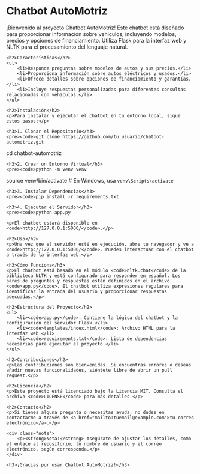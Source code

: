 <!DOCTYPE html>
<html lang="es">
<head>
    <meta charset="UTF-8">
    <meta name="viewport" content="width=device-width, initial-scale=1.0">
    <title>Chatbot AutoMotriz - README</title>
</head>
<body>
    <h1>Chatbot AutoMotriz</h1>
    <p>¡Bienvenido al proyecto Chatbot AutoMotriz! Este chatbot está diseñado para proporcionar información sobre vehículos, incluyendo modelos, precios y opciones de financiamiento. Utiliza Flask para la interfaz web y NLTK para el procesamiento del lenguaje natural.</p>

    <h2>Características</h2>
    <ul>
        <li>Responde preguntas sobre modelos de autos y sus precios.</li>
        <li>Proporciona información sobre autos eléctricos y usados.</li>
        <li>Ofrece detalles sobre opciones de financiamiento y garantías.</li>
        <li>Incluye respuestas personalizadas para diferentes consultas relacionadas con vehículos.</li>
    </ul>

    <h2>Instalación</h2>
    <p>Para instalar y ejecutar el chatbot en tu entorno local, sigue estos pasos:</p>

    <h3>1. Clonar el Repositorio</h3>
    <pre><code>git clone https://github.com/tu_usuario/chatbot-automotriz.git
cd chatbot-automotriz
</code></pre>

    <h3>2. Crear un Entorno Virtual</h3>
    <pre><code>python -m venv venv
source venv/bin/activate  # En Windows, usa `venv\Scripts\activate`
</code></pre>

    <h3>3. Instalar Dependencias</h3>
    <pre><code>pip install -r requirements.txt
</code></pre>

    <h3>4. Ejecutar el Servidor</h3>
    <pre><code>python app.py
</code></pre>

    <p>El chatbot estará disponible en <code>http://127.0.0.1:5000/</code>.</p>

    <h2>Uso</h2>
    <p>Una vez que el servidor esté en ejecución, abre tu navegador y ve a <code>http://127.0.0.1:5000/</code>. Puedes interactuar con el chatbot a través de la interfaz web.</p>

    <h3>Cómo Funciona</h3>
    <p>El chatbot está basado en el módulo <code>nltk.chat</code> de la biblioteca NLTK y está configurado para responder en español. Los pares de preguntas y respuestas están definidos en el archivo <code>app.py</code>. El chatbot utiliza expresiones regulares para identificar la entrada del usuario y proporcionar respuestas adecuadas.</p>

    <h2>Estructura del Proyecto</h2>
    <ul>
        <li><code>app.py</code>: Contiene la lógica del chatbot y la configuración del servidor Flask.</li>
        <li><code>templates/index.html</code>: Archivo HTML para la interfaz web.</li>
        <li><code>requirements.txt</code>: Lista de dependencias necesarias para ejecutar el proyecto.</li>
    </ul>

    <h2>Contribuciones</h2>
    <p>Las contribuciones son bienvenidas. Si encuentras errores o deseas añadir nuevas funcionalidades, siéntete libre de abrir un pull request.</p>

    <h2>Licencia</h2>
    <p>Este proyecto está licenciado bajo la Licencia MIT. Consulta el archivo <code>LICENSE</code> para más detalles.</p>

    <h2>Contacto</h2>
    <p>Si tienes alguna pregunta o necesitas ayuda, no dudes en contactarme a través de <a href="mailto:tuemail@example.com">tu correo electrónico</a>.</p>

    <div class="note">
        <p><strong>Nota:</strong> Asegúrate de ajustar los detalles, como el enlace al repositorio, tu nombre de usuario y el correo electrónico, según corresponda.</p>
    </div>

    <h3>¡Gracias por usar Chatbot AutoMotriz!</h3>
</body>
</html>
